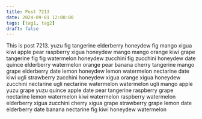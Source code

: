 ```yaml
---
title: Post 7213
date: 2024-09-01 12:00:00
tags: [tag1, tag2]
draft: false
---
```

This is post 7213.
yuzu
fig
tangerine
elderberry
honeydew
fig
mango
xigua
kiwi
apple
pear
raspberry
xigua
honeydew
mango
mango
orange
kiwi
grape
tangerine
fig
fig
watermelon
honeydew
zucchini
fig
zucchini
honeydew
date
quince
elderberry
watermelon
orange
pear
banana
cherry
tangerine
mango
grape
elderberry
date
lemon
honeydew
lemon
watermelon
nectarine
date
kiwi
ugli
strawberry
zucchini
honeydew
xigua
orange
xigua
honeydew
zucchini
nectarine
ugli
nectarine
watermelon
watermelon
ugli
mango
apple
yuzu
grape
yuzu
quince
apple
date
pear
tangerine
raspberry
grape
nectarine
lemon
watermelon
kiwi
watermelon
raspberry
watermelon
elderberry
xigua
zucchini
cherry
xigua
grape
strawberry
grape
lemon
date
elderberry
date
banana
nectarine
fig
kiwi
honeydew
watermelon
